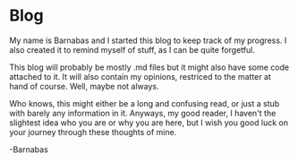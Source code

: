 # Blog
My name is Barnabas and I started this blog to keep track of my progress. I also created it to remind myself of stuff, as I can be quite forgetful.  

This blog will probably be mostly .md files but it might also have some code attached to it. It will also contain my opinions, restriced to the matter at hand of course. Well, maybe not always.  

Who knows, this might either be a long and confusing read, or just a stub with barely any information in it. Anyways, my good reader, I haven't the slightest idea who you are or why you are here, but I wish you good luck on your journey through these thoughts of mine. 

-Barnabas
